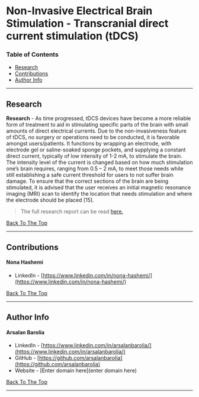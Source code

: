 <a href='#project' id='project' class='anchor' aria-hidden='true'></a>

# Non-Invasive Electrical Brain Stimulation - Transcranial direct current stimulation (tDCS)

### Table of Contents

- [Research](#Research)
- [Contributions](#contributions)
- [Author Info](#author-info)

---

## Research

<p align="justify">

<b>Research</b> - As time progressed, tDCS devices have become a more reliable form of treatment to aid in stimulating specific parts of the brain with small amounts of direct electrical currents. Due to the non-invasiveness feature of tDCS, no surgery or operations need to be conducted, it is favorable amongst users/patients. It functions by wrapping an electrode, with electrode gel or saline-soaked sponge pockets, and supplying a constant direct current, typically of low intensity of 1-2 mA, to stimulate the brain. The intensity level of the current is changed based on how much stimulation one’s brain requires, ranging from 0.5 – 2 mA, to meet those needs while still establishing a safe current threshold for users to not suffer brain damage. To ensure that the
correct sections of the brain are being stimulated, it is advised that the user receives an initial magnetic resonance imaging (MRI) scan to identify the location that needs stimulation and where the electrode should be placed [15].

</p>

> The full research report can be read [here.](files/tDCS-Research-Report.pdf)

[Back To The Top](#project)

---

## Contributions

<h4>Nona Hashemi</h4>

- LinkedIn - [https://www.linkedin.com/in/nona-hashemi/](https://www.linkedin.com/in/nona-hashemi/)

[Back To The Top](#project)

---

## Author Info

<h4> Arsalan Barolia</h4>

- LinkedIn - [https://www.linkedin.com/in/arsalanbarolia/](https://www.linkedin.com/in/arsalanbarolia/)
- GitHub - [https://github.com/arsalanbarolia](https://github.com/arsalanbarolia)
- Website - [Enter domain here](enter domain here)

<p></p>

[Back To The Top](#project)

---
